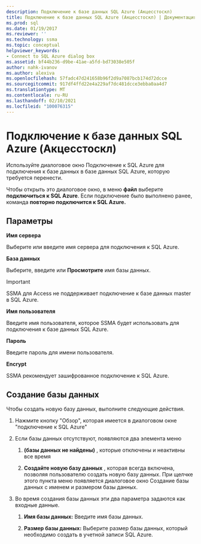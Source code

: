 ```yaml
---
description: Подключение к базе данных SQL Azure (Акцесстоскл)
title: Подключение к базе данных SQL Azure (Акцесстоскл) | Документация Майкрософт
ms.prod: sql
ms.date: 01/19/2017
ms.reviewer: ''
ms.technology: ssma
ms.topic: conceptual
helpviewer_keywords:
- Connect to SQL Azure dialog box
ms.assetid: bf44b236-d9be-41ae-a5fd-bd73038e505f
author: nahk-ivanov
ms.author: alexiva
ms.openlocfilehash: 57fadc47d241658b96f2d9a7087bcb174d72dcce
ms.sourcegitcommit: 917df4ffd22e4a229af7dc481dcce3ebba0aa4d7
ms.translationtype: MT
ms.contentlocale: ru-RU
ms.lasthandoff: 02/10/2021
ms.locfileid: "100076315"
---
```

# <a name="connect-to-azure-sql-database-accesstosql"></a>Подключение к базе данных SQL Azure (Акцесстоскл)
Используйте диалоговое окно Подключение к SQL Azure для подключения к базе данных в базе данных SQL Azure, которую требуется перенести.  
  
Чтобы открыть это диалоговое окно, в меню **файл** выберите **подключиться к SQL Azure**. Если подключение было выполнено ранее, команда **повторно подключится к SQL Azure.**  
  
## <a name="options"></a>Параметры  
**Имя сервера**  
  
Выберите или введите имя сервера для подключения к SQL Azure.  
  
**База данных**  
  
Выберите, введите или **Просмотрите** имя базы данных.  
  
> [!IMPORTANT]  
> SSMA для Access не поддерживает подключение к базе данных master в SQL Azure.  
  
**Имя пользователя**  
  
Введите имя пользователя, которое SSMA будет использовать для подключения к базе данных SQL Azure.  
  
**Пароль**  
  
Введите пароль для имени пользователя.  
  
**Encrypt**  
  
SSMA рекомендует зашифрованное подключение к SQL Azure.  
  
## <a name="create-database"></a>Создание базы данных  
Чтобы создать новую базу данных, выполните следующие действия.  
  
1.  Нажмите кнопку "Обзор", которая имеется в диалоговом окне "подключение к SQL Azure"  
  
2.  Если базы данных отсутствуют, появляются два элемента меню  
  
    1.  **(базы данных не найдены)** , которые отключены и неактивны все время  
  
    2.  **Создайте новую базу данных** , которая всегда включена, позволяя пользователю создать новую базу данных. При щелчке этого пункта меню появляется диалоговое окно Создание базы данных с именем и размером базы данных.  
  
3.  Во время создания базы данных эти два параметра задаются как входные данные.  
  
    1.  **Имя базы данных:** Введите имя базы данных.  
  
    2.  **Размер базы данных:** Выберите размер базы данных, который необходимо создать в учетной записи SQL Azure.  
  

